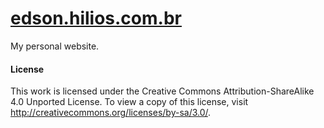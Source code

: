 # [edson.hilios.com.br](http://edson.hilios.com.br)

My personal website.

#### License

This work is licensed under the Creative Commons Attribution-ShareAlike 4.0 Unported License. To view a copy of this license, visit http://creativecommons.org/licenses/by-sa/3.0/.
